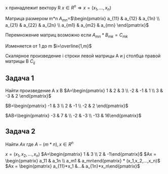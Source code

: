 x принадлежит вектору R
$x\in R^n \Rightarrow x =(x_1,...,x_n)$

Матрица размером m*n
$A_{mn}=$$\begin{pmatrix} a_{11} & a_{12} & a_{1n} \\ a_{21} & a_{22} & a_{2n} \\ a_{m1} & a_{m2} & a_{mn} \end{pmatrix}$

Перемножение матриц возможно если 
$A_{mn} * B_{mk}=C_{mk}$

Изменяется от 1 до m
$i=\overline{1,m}$

Скалярное произведение i строки левой матрицы A и j столбца правой матрицы B
$C_{ij}$

## Задача 1
Найти произведение A x B
$A=\begin{pmatrix} 1 & 2 & 3 \\ -2 & -1 & 1 \\ 3 & -3 & 2 \end{pmatrix}$

$B=\begin{pmatrix} -1 & 3 \\ 2 & -1 \\ -2 & 2 \end{pmatrix}$

$AB=\begin{pmatrix} -3 & 7 & \\ -2 & -3 \\ -13 & 16\end{pmatrix}$

## Задача 2
Найти $Ax$ где $A-(m*n), x\in R^n$

$x=(x_1,x_2,...,x_n)$
$A=\begin{pmatrix} 1 & 3 \\ 2 & -1\end{pmatrix}$
$Ax = \begin{pmatrix} a_11 & a_1n \\ a_m1 & a_mn\end{pmatrix} * (x_1,x_2,...,x_n)$
$Ax = \begin{pmatrix} a_{11}*x_1 &...& a_{1n}*x_n\end{pmatrix}$